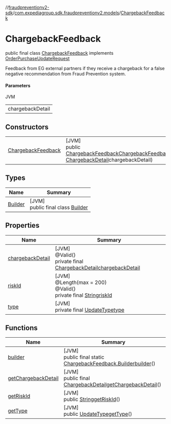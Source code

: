 //[fraudpreventionv2-sdk](../../../index.md)/[com.expediagroup.sdk.fraudpreventionv2.models](../index.md)/[ChargebackFeedback](index.md)

# ChargebackFeedback

public final class [ChargebackFeedback](index.md) implements [OrderPurchaseUpdateRequest](../-order-purchase-update-request/index.md)

Feedback from EG external partners if they receive a chargeback for a false negative recommendation from Fraud Prevention system.

#### Parameters

JVM

| |
|---|
| chargebackDetail |

## Constructors

| | |
|---|---|
| [ChargebackFeedback](-chargeback-feedback.md) | [JVM]<br>public [ChargebackFeedback](index.md)[ChargebackFeedback](-chargeback-feedback.md)([String](https://docs.oracle.com/javase/8/docs/api/java/lang/String.html)riskId, [ChargebackDetail](../-chargeback-detail/index.md)chargebackDetail) |

## Types

| Name | Summary |
|---|---|
| [Builder](-builder/index.md) | [JVM]<br>public final class [Builder](-builder/index.md) |

## Properties

| Name | Summary |
|---|---|
| [chargebackDetail](index.md#-2074860865%2FProperties%2F-173342751) | [JVM]<br>@Valid()<br>private final [ChargebackDetail](../-chargeback-detail/index.md)[chargebackDetail](index.md#-2074860865%2FProperties%2F-173342751) |
| [riskId](index.md#-891335807%2FProperties%2F-173342751) | [JVM]<br>@Length(max = 200)<br>@Valid()<br>private final [String](https://docs.oracle.com/javase/8/docs/api/java/lang/String.html)[riskId](index.md#-891335807%2FProperties%2F-173342751) |
| [type](index.md#-609107439%2FProperties%2F-173342751) | [JVM]<br>private final [UpdateType](../-update-type/index.md)[type](index.md#-609107439%2FProperties%2F-173342751) |

## Functions

| Name | Summary |
|---|---|
| [builder](builder.md) | [JVM]<br>public final static [ChargebackFeedback.Builder](-builder/index.md)[builder](builder.md)() |
| [getChargebackDetail](get-chargeback-detail.md) | [JVM]<br>public final [ChargebackDetail](../-chargeback-detail/index.md)[getChargebackDetail](get-chargeback-detail.md)() |
| [getRiskId](get-risk-id.md) | [JVM]<br>public [String](https://docs.oracle.com/javase/8/docs/api/java/lang/String.html)[getRiskId](get-risk-id.md)() |
| [getType](get-type.md) | [JVM]<br>public [UpdateType](../-update-type/index.md)[getType](get-type.md)() |
